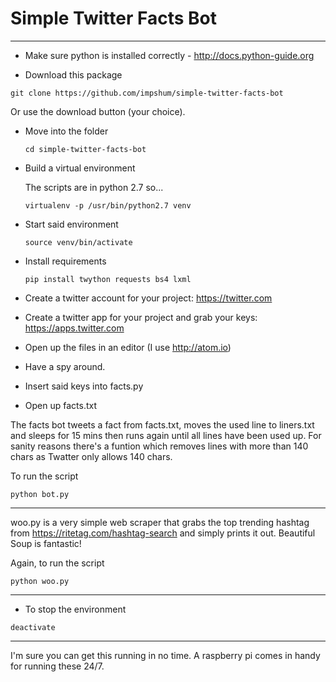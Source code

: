 # Simple Twitter Facts Bot

--------------------------------------------------------------------------------

- Make sure python is installed correctly -  <http://docs.python-guide.org>

- Download this package
~~~
git clone https://github.com/impshum/simple-twitter-facts-bot
~~~
Or use the download button (your choice).

- Move into the folder

  ```
  cd simple-twitter-facts-bot
  ```

- Build a virtual environment

  The scripts are in python 2.7 so...

  ```
  virtualenv -p /usr/bin/python2.7 venv
  ```

- Start said environment

  ```
  source venv/bin/activate
  ```

- Install requirements

  ```
  pip install twython requests bs4 lxml
  ```

- Create a twitter account for your project: <https://twitter.com>

- Create a twitter app for your project and grab your keys: <https://apps.twitter.com>

- Open up the files in an editor (I use <http://atom.io>)

- Have a spy around.

- Insert said keys into facts.py

- Open up facts.txt

The facts bot tweets a fact from facts.txt, moves the used line to liners.txt and sleeps for 15 mins then runs again until all lines have been used up. For sanity reasons there's a funtion which removes lines with more than 140 chars as Twatter only allows 140 chars.

To run the script

```
python bot.py
```

--------------------------------------------------------------------------------

woo.py is a very simple web scraper that grabs the top trending hashtag from <https://ritetag.com/hashtag-search> and simply prints it out. Beautiful Soup is fantastic!

Again, to run the script

```
python woo.py
```

--------------------------------------------------------------------------------

- To stop the environment

```
deactivate
```

--------------------------------------------------------------------------------

I'm sure you can get this running in no time. A raspberry pi comes in handy for running these 24/7.
